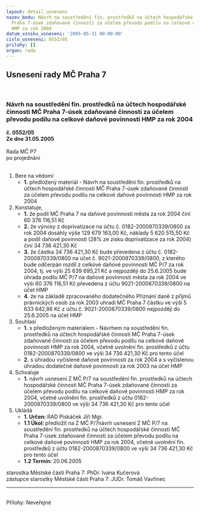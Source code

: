```yaml
---
layout: detail_usneseni
nazev_bodu: Návrh na soustředění fin. prostředků na účtech hospodářské činnosti MČ
  Praha 7-úsek zdaňované činnosti za účelem převodu podílu na celkové daňové povinnosti
  HMP za rok 2004
datum_vzniku_usneseni: '2005-05-31 00:00:00'
cislo_usneseni: 0552/05
prilohy: []
organ: rada
---
```

<div id="ucUsn_pList" class="usn">
	<span><h2>Usnesení rady MČ Praha 7 </h2>
<br></span><div class="standBody">
<span><h3>Návrh na soustředění fin. prostředků na účtech hospodářské činnosti MČ Praha 7-úsek zdaňované činnosti za účelem převodu podílu na celkové daňové povinnosti HMP za rok 2004</h3></span><div class="center">
		<strong>č. 0552/05</strong><br>
	</div>
<div class="center">
		<strong>Ze dne 31.05.2005</strong><br><br>
	</div>Rada MČ P7<br> po projednání<br><br><ol>
<li>Bere na vědomí<ul><li>
<strong>1.</strong> předložený materiál - Návrh na soustředění fin. prostředků na účtech hospodářské činnosti MČ Praha 7-úsek zdaňované činnosti za účelem převodu podílu na celkové daňové povinnosti HMP za rok 2004</li></ul>
</li>
<li>Konstatuje,<ul>
<li>
<strong>1.</strong> že podíl MČ Praha 7 na daňové povinnosti města za rok 2004 činí 60 376 116,51 Kč</li>
<li>
<strong>2.</strong> že výnosy z doprivatizace na účtu č. 0182-2000870339/0800 za rok 2004 dosáhly výše 129 679 163,00 Kč,  náklady 5 620 515,50 Kč a podíl daňové povinnosti (28% ze zisku doprivatizace za rok 2004) činí 34 736 421,30  Kč </li>
<li>
<strong>3.</strong> že částka 34 736 421,30 Kč  bude převedena z účtu č. 0182-2000870339/0800   na účet č. 9021-2000870339/0800, z kterého bude odčerpán rozdíl z celkové daňové povinnosti MČ P/7 za rok 2004,  tj. ve výši 25 639 695,21 Kč  a  nejpozději do 25.6.2005 bude úhrada podílu MČ P/7 na daňové povinnosti města za rok 2004 ve výši 60 376 116,51 Kč  převedena z účtu 9021-2000870339/0800 na účet HMP  </li>
<li>
<strong>4.</strong> že na základě zpracovaného dodatečného Přiznání daně z příjmů právnických osob za rok 2003 uhradí MČ Praha 7 částku ve výši 5 633 642,86 Kč z  účtu č. 9021-2000870339/0800 nejpozději do 25.6.2005 na účet HMP  </li>
</ul>
</li>
<li>Souhlasí<ul>
<li>
<strong>1.</strong> s předloženým materiálem - Návrhem na soustředění fin. prostředků na účtech hospodářské činnosti MČ Praha 7-úsek zdaňované činnosti za účelem převodu podílu na celkové daňové povinnosti HMP za rok 2004, včetně uvolnění fin. prostředků z účtu 0182-2000870339/0800 ve výši 34 736 421,30 Kč pro tento účel </li>
<li>
<strong>2.</strong> s úhradou vyčíslené daňové povinnosti za rok 2004 a s vyčíslenou úhradou dodatečné daňové povinnosti za rok 2003 na účet HMP</li>
</ul>
</li>
<li>Schvaluje<ul><li>
<strong>1.</strong> návrh usnesení Z MČ P/7 na soustředění fin. prostředků na účtech hospodářské činnosti MČ Praha 7-úsek zdaňované činnosti za účelem převodu podílu na celkové daňové povinnosti HMP za rok 2004, včetně uvolnění fin. prostředků z účtu 0182-2000870339/0800 ve výši 34 736 421,30 Kč pro tento účel </li></ul>
</li>
<li>Ukládá<ul>
<li>
<strong>1. Určen: </strong>RAD Piskáček Jiří Mgr.</li>
<li>
<strong>1.1 Úkol: </strong>předložit na  Z MČ P/7návrh usnesení Z MČ P/7 na soustředění fin. prostředků na účtech hospodářské činnosti MČ Praha 7-úsek zdaňované činnosti za účelem převodu podílu na celkové daňové povinnosti HMP za rok 2004, včetně uvolnění fin. prostředků z účtu 0182-2000870339/0800 ve výši 34 736 421,30 Kč pro tento účel  </li>
<li>
<strong>1.2 Termín: </strong>20.06.2005</li>
</ul>
</li>
</ol>starostka Městské části Praha 7: PhDr. Ivana Kučerová<br>zástupce starostky Městské části Praha 7: JUDr. Tomáš Vavřinec <hr>
<br>Přílohy: Neveřejné</div>
</div>